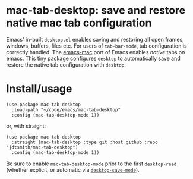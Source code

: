 # mac-tab-desktop: save and restore native mac tab configuration

Emacs' in-built `desktop.el` enables saving and restoring all open frames, windows, buffers, files etc.  For users of `tab-bar-mode`, tab configuration is correctly handled.  The [emacs-mac](https://bitbucket.org/mituharu/emacs-mac/src/master/) port of Emacs enables _native_ tabs on emacs.  This tiny package configures `desktop` to automatically save and restore the native tab configuration with `desktop`.

# Install/usage

```elisp
(use-package mac-tab-desktop
  :load-path "~/code/emacs/mac-tab-desktop"
  :config (mac-tab-desktop-mode 1))
```

or, with straight:

```elisp
(use-package mac-tab-desktop
  :straight (mac-tab-desktop :type git :host github :repo "jdtsmith/mac-tab-desktop")
  :config (mac-tab-desktop-mode 1))
```

Be sure to enable `mac-tab-desktop-mode` prior to the first `desktop-read` (whether explicit, or automatic via [`desktop-save-mode`](https://www.gnu.org/software/emacs/manual/html_node/elisp/Desktop-Save-Mode.html)).
